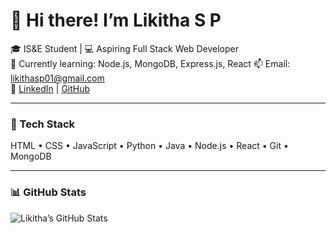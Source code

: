 # 👋 Hi there! I’m Likitha S P

🎓 IS&E Student | 💻 Aspiring Full Stack Web Developer  
🌱 Currently learning: Node.js, MongoDB, Express.js, React
📫 Email: likithasp01@gmail.com  
🔗 [LinkedIn](https://www.linkedin.com/in/likithasp) | [GitHub](https://github.com/likithasp01)

---

### 🔧 Tech Stack
HTML • CSS • JavaScript • Python • Java • Node.js • React • Git • MongoDB

---

### 📊 GitHub Stats
![Likitha’s GitHub Stats](https://github-readme-stats.vercel.app/api?username=likithasp01&show_icons=true&theme=tokyonight)
